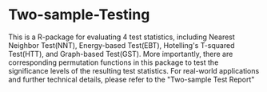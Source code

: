 # Two-sample-Testing

This is a R-package for evaluating 4 test statistics, including Nearest Neighbor Test(NNT), Energy-based Test(EBT), Hotelling's T-squared Test(HTT), and Graph-based Test(GST).
More importantly, there are corresponding permutation functions in this package to test the significance levels of the resulting test statistics.
For real-world applications and further technical details, please refer to the "Two-sample Test Report"
